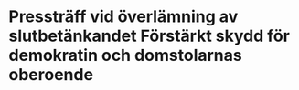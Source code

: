 # Pressträff vid överlämning av slutbetänkandet Förstärkt skydd för demokratin och domstolarnas oberoende



